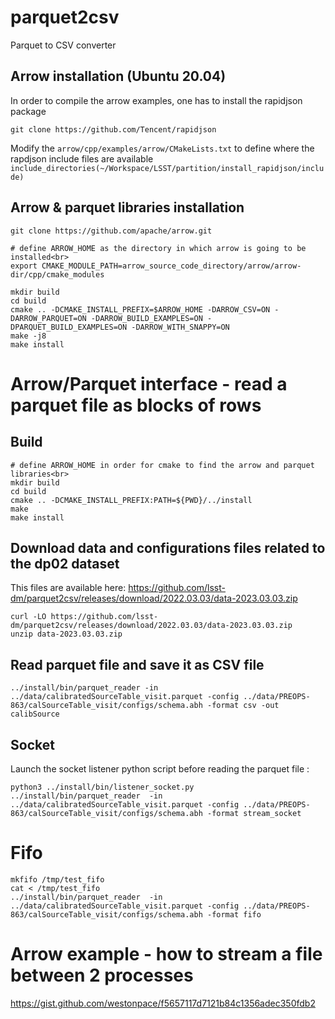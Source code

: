 # parquet2csv

Parquet to CSV converter

## Arrow installation (Ubuntu 20.04)

In order to compile the arrow examples, one has to install the rapidjson package

```shell
git clone https://github.com/Tencent/rapidjson
```

Modify the `arrow/cpp/examples/arrow/CMakeLists.txt` to define where the rapdjson include files are available
`include_directories(~/Workspace/LSST/partition/install_rapidjson/include)`

## Arrow & parquet libraries installation

```shell
git clone https://github.com/apache/arrow.git

# define ARROW_HOME as the directory in which arrow is going to be installed<br>
export CMAKE_MODULE_PATH=arrow_source_code_directory/arrow/arrow-dir/cpp/cmake_modules

mkdir build
cd build
cmake .. -DCMAKE_INSTALL_PREFIX=$ARROW_HOME -DARROW_CSV=ON -DARROW_PARQUET=ON -DARROW_BUILD_EXAMPLES=ON -DPARQUET_BUILD_EXAMPLES=ON -DARROW_WITH_SNAPPY=ON
make -j8
make install
```

# Arrow/Parquet interface - read a parquet file as blocks of rows

## Build

```shell
# define ARROW_HOME in order for cmake to find the arrow and parquet libraries<br>
mkdir build
cd build
cmake .. -DCMAKE_INSTALL_PREFIX:PATH=${PWD}/../install
make
make install
```

## Download data and configurations files related to the dp02 dataset

This files are available here:
https://github.com/lsst-dm/parquet2csv/releases/download/2022.03.03/data-2023.03.03.zip

```shell
curl -LO https://github.com/lsst-dm/parquet2csv/releases/download/2022.03.03/data-2023.03.03.zip
unzip data-2023.03.03.zip
```

## Read parquet file and save it as CSV file

```shell
../install/bin/parquet_reader -in ../data/calibratedSourceTable_visit.parquet -config ../data/PREOPS-863/calSourceTable_visit/configs/schema.abh -format csv -out calibSource
```

## Socket

Launch the socket listener python script before reading the parquet file :

```shell
python3 ../install/bin/listener_socket.py
../install/bin/parquet_reader  -in ../data/calibratedSourceTable_visit.parquet -config ../data/PREOPS-863/calSourceTable_visit/configs/schema.abh -format stream_socket
```

# Fifo

```shell
mkfifo /tmp/test_fifo
cat < /tmp/test_fifo
../install/bin/parquet_reader  -in ../data/calibratedSourceTable_visit.parquet -config ../data/PREOPS-863/calSourceTable_visit/configs/schema.abh -format fifo
```

# Arrow example - how to stream a file between 2 processes

https://gist.github.com/westonpace/f5657117d7121b84c1356adec350fdb2
